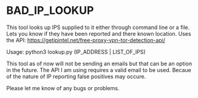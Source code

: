 # BAD_IP_LOOKUP
This tool looks up IPS supplied to it  either through command line or a file. Lets you know if they have been reported and there known location. Uses the API: https://getipintel.net/free-proxy-vpn-tor-detection-api/


Usage: python3 lookup.py (IP_ADDRESS | LIST_OF_IPS) <email address>
  
This tool as of now will not be sending an emails but that can be an option in the future. The API I am using requires a valid email to be used.
Becaue of the nature of IP reporting false positives may occure. 

Please let me know of any bugs or problems.
